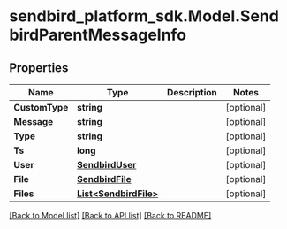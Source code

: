 
# sendbird_platform_sdk.Model.SendbirdParentMessageInfo

## Properties

Name | Type | Description | Notes
------------ | ------------- | ------------- | -------------
**CustomType** | **string** |  | [optional] 
**Message** | **string** |  | [optional] 
**Type** | **string** |  | [optional] 
**Ts** | **long** |  | [optional] 
**User** | [**SendbirdUser**](SendbirdUser.md) |  | [optional] 
**File** | [**SendbirdFile**](SendbirdFile.md) |  | [optional] 
**Files** | [**List&lt;SendbirdFile&gt;**](SendbirdFile.md) |  | [optional] 

[[Back to Model list]](../README.md#documentation-for-models)
[[Back to API list]](../README.md#documentation-for-api-endpoints)
[[Back to README]](../README.md)

